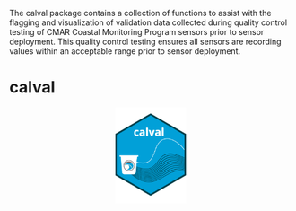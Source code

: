 
<!-- README.md is generated from README.Rmd. Please edit that file -->

The calval package contains a collection of functions to assist with the
flagging and visualization of validation data collected during quality
control testing of CMAR Coastal Monitoring Program sensors prior to
sensor deployment. This quality control testing ensures all sensors are
recording values within an acceptable range prior to sensor deployment.

# calval

<img src="man/figures/README-calval_hexsticker.png" width="25%" style="display: block; margin: auto;" />
